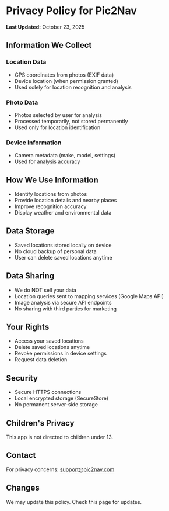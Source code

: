 # Privacy Policy for Pic2Nav

**Last Updated:** October 23, 2025

## Information We Collect

### Location Data
- GPS coordinates from photos (EXIF data)
- Device location (when permission granted)
- Used solely for location recognition and analysis

### Photo Data
- Photos selected by user for analysis
- Processed temporarily, not stored permanently
- Used only for location identification

### Device Information
- Camera metadata (make, model, settings)
- Used for analysis accuracy

## How We Use Information

- Identify locations from photos
- Provide location details and nearby places
- Improve recognition accuracy
- Display weather and environmental data

## Data Storage

- Saved locations stored locally on device
- No cloud backup of personal data
- User can delete saved locations anytime

## Data Sharing

- We do NOT sell your data
- Location queries sent to mapping services (Google Maps API)
- Image analysis via secure API endpoints
- No sharing with third parties for marketing

## Your Rights

- Access your saved locations
- Delete saved locations anytime
- Revoke permissions in device settings
- Request data deletion

## Security

- Secure HTTPS connections
- Local encrypted storage (SecureStore)
- No permanent server-side storage

## Children's Privacy

This app is not directed to children under 13.

## Contact

For privacy concerns: support@pic2nav.com

## Changes

We may update this policy. Check this page for updates.
